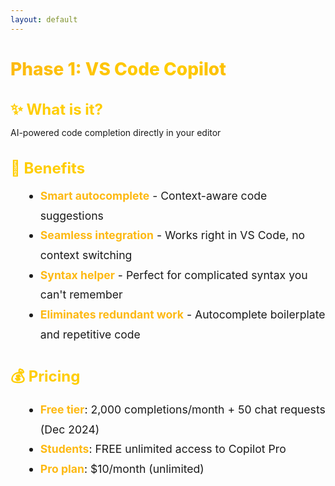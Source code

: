 ```yaml
---
layout: default
---
```


# Phase 1: VS Code Copilot

<div class="flex flex-col gap-8 mt-8">

<div v-click>

## ✨ What is it?
AI-powered code completion directly in your editor

</div>

<div v-click>

## 🎯 Benefits
- **Smart autocomplete** - Context-aware code suggestions
- **Seamless integration** - Works right in VS Code, no context switching
- **Syntax helper** - Perfect for complicated syntax you can't remember
- **Eliminates redundant work** - Autocomplete boilerplate and repetitive code

</div>

<div v-click>

## 💰 Pricing
- **Free tier**: 2,000 completions/month + 50 chat requests (Dec 2024)
- **Students**: FREE unlimited access to Copilot Pro
- **Pro plan**: $10/month (unlimited)

</div>

</div>

<style>
h1 {
  background: linear-gradient(135deg, #FDB913 0%, #FFCD00 50%, #F7A600 100%);
  -webkit-background-clip: text;
  -webkit-text-fill-color: transparent;
  background-clip: text;
  font-weight: 800;
}

h2 {
  color: #FFCD00;
  font-size: 1.5rem;
  margin-bottom: 0.75rem;
}

.slidev-layout {
  background: linear-gradient(135deg, #1a1a1a 0%, #2d2d2d 100%);
  color: #ffffff;
}

li {
  font-size: 1.1rem;
  line-height: 1.8;
  margin-left: 1.5rem;
}

strong {
  color: #FDB913;
}
</style>
